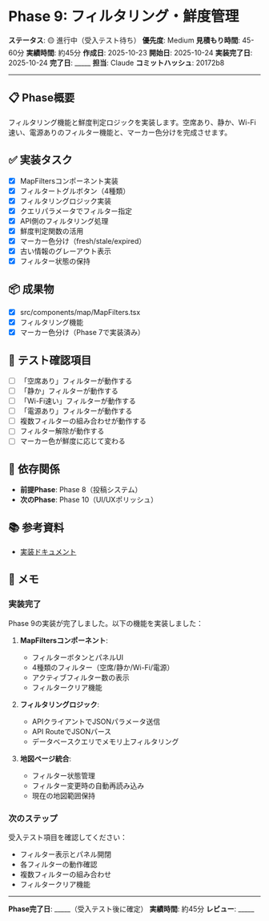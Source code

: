 # Phase 9: フィルタリング・鮮度管理

**ステータス**: 🟡 進行中（受入テスト待ち）
**優先度**: Medium
**見積もり時間**: 45-60分
**実績時間**: 約45分
**作成日**: 2025-10-23
**開始日**: 2025-10-24
**実装完了日**: 2025-10-24
**完了日**: _____
**担当**: Claude
**コミットハッシュ**: 20172b8

---

## 📋 Phase概要

フィルタリング機能と鮮度判定ロジックを実装します。空席あり、静か、Wi-Fi速い、電源ありのフィルター機能と、マーカー色分けを完成させます。

## ✅ 実装タスク

- [x] MapFiltersコンポーネント実装
- [x] フィルタートグルボタン（4種類）
- [x] フィルタリングロジック実装
- [x] クエリパラメータでフィルター指定
- [x] API側のフィルタリング処理
- [x] 鮮度判定関数の活用
- [x] マーカー色分け（fresh/stale/expired）
- [x] 古い情報のグレーアウト表示
- [x] フィルター状態の保持

## 📦 成果物

- [x] src/components/map/MapFilters.tsx
- [x] フィルタリング機能
- [x] マーカー色分け（Phase 7で実装済み）

## 🧪 テスト確認項目

- [ ] 「空席あり」フィルターが動作する
- [ ] 「静か」フィルターが動作する
- [ ] 「Wi-Fi速い」フィルターが動作する
- [ ] 「電源あり」フィルターが動作する
- [ ] 複数フィルターの組み合わせが動作する
- [ ] フィルター解除が動作する
- [ ] マーカー色が鮮度に応じて変わる

## 📝 依存関係

- **前提Phase**: Phase 8（投稿システム）
- **次のPhase**: Phase 10（UI/UXポリッシュ）

## 📚 参考資料

- [実装ドキュメント](../../implementation/20251023_09-filtering-freshness.md)

## 📝 メモ

### 実装完了

Phase 9の実装が完了しました。以下の機能を実装しました：

1. **MapFiltersコンポーネント**:
   - フィルターボタンとパネルUI
   - 4種類のフィルター（空席/静か/Wi-Fi/電源）
   - アクティブフィルター数の表示
   - フィルタークリア機能

2. **フィルタリングロジック**:
   - APIクライアントでJSONパラメータ送信
   - API RouteでJSONパース
   - データベースクエリでメモリ上フィルタリング

3. **地図ページ統合**:
   - フィルター状態管理
   - フィルター変更時の自動再読み込み
   - 現在の地図範囲保持

### 次のステップ

受入テスト項目を確認してください：
- フィルター表示とパネル開閉
- 各フィルターの動作確認
- 複数フィルターの組み合わせ
- フィルタークリア機能

---

**Phase完了日**: _____（受入テスト後に確定）
**実績時間**: 約45分
**レビュー**: _____
